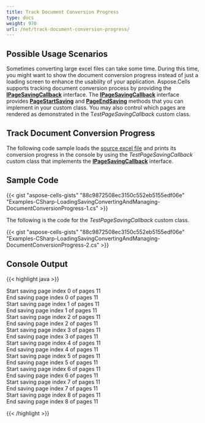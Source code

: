 ```yaml
---
title: Track Document Conversion Progress
type: docs
weight: 970
url: /net/track-document-conversion-progress/
---
```


## **Possible Usage Scenarios**

Sometimes converting large excel files can take some time. During this time, you might want to show the document conversion progress instead of just a loading screen to enhance the usability of your application. Aspose.Cells supports tracking document conversion process by providing the [**IPageSavingCallback**](https://reference.aspose.com/cells/net/aspose.cells.rendering/ipagesavingcallback) interface. The [**IPageSavingCallback**](https://reference.aspose.com/cells/net/aspose.cells.rendering/ipagesavingcallback) interface provides [**PageStartSaving**](https://reference.aspose.com/cells/net/aspose.cells.rendering/ipagesavingcallback/methods/pagestartsaving) and [**PageEndSaving**](https://reference.aspose.com/cells/net/aspose.cells.rendering/ipagesavingcallback/methods/pageendsaving) methods that you can implement in your custom class. You may also control which pages are rendered as demonstrated in the T*estPageSavingCallback* custom class.

## **Track Document Conversion Progress**

The following code sample loads the [source excel file](94896151.xlsx) and prints its conversion progress in the console by using the *TestPageSavingCallback* custom class that implements the [**IPageSavingCallback**](https://reference.aspose.com/cells/net/aspose.cells.rendering/ipagesavingcallback) interface.

## **Sample Code**

{{< gist "aspose-cells-gists" "88c9872508ec3150c552eb5155edf06e" "Examples-CSharp-LoadingSavingConvertingAndManaging-DocumentConversionProgress-1.cs" >}}

The following is the code for the *TestPageSavingCallback* custom class.

{{< gist "aspose-cells-gists" "88c9872508ec3150c552eb5155edf06e" "Examples-CSharp-LoadingSavingConvertingAndManaging-DocumentConversionProgress-2.cs" >}}

## **Console Output**

{{< highlight java >}}

Start saving page index 0 of pages 11</br>
End saving page index 0 of pages 11</br>
Start saving page index 1 of pages 11</br>
End saving page index 1 of pages 11</br>
Start saving page index 2 of pages 11</br>
End saving page index 2 of pages 11</br>
Start saving page index 3 of pages 11</br>
End saving page index 3 of pages 11</br>
Start saving page index 4 of pages 11</br>
End saving page index 4 of pages 11</br>
Start saving page index 5 of pages 11</br>
End saving page index 5 of pages 11</br>
Start saving page index 6 of pages 11</br>
End saving page index 6 of pages 11</br>
Start saving page index 7 of pages 11</br>
End saving page index 7 of pages 11</br>
Start saving page index 8 of pages 11</br>
End saving page index 8 of pages 11

{{< /highlight >}}
